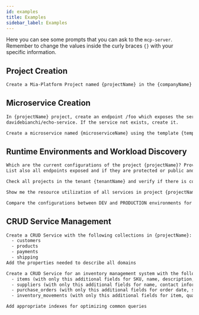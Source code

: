 ```yaml
---
id: examples
title: Examples
sidebar_label: Examples
---
```




Here you can see some prompts that you can ask to the `mcp-server`.  
Remember to change the values inside the curly braces `{}` with your specific information.

## Project Creation

```txt
Create a Mia-Platform Project named {projectName} in the {companyName} company using the {templateName} template
```

## Microservice Creation

```txt
In {projectName} project, create an endpoint /foo which exposes the service with name echo and docker image
davidebianchi/echo-service. If the service not exists, create it.
```

```txt
Create a microservice named {microserviceName} using the template {templateName} in the project {projectName}
```

## Runtime Environments and Workload Discovery

```txt
Which are the current configurations of the project {projectName}? Provide a table that lists all workloads, replicas, status and if it's source code, a container, or a resource.
List also all endpoints exposed and if they are protected or public and which microservice exposes that endpoint
```

```txt
Check all projects in the tenant {tenantName} and verify if there is code duplication and if items in the marketplace/software catalog are properly reused
```

```txt
Show me the resource utilization of all services in project {projectName} in the PRODUCTION environment. Identify any services that are over-provisioned or under-provisioned
```

```txt
Compare the configurations between DEV and PRODUCTION environments for project {projectName} and highlight any inconsistencies or differences that could cause deployment issues
```

## CRUD Service Management

```txt
Create a CRUD Service with the following collections in {projectName}:
  - customers
  - products
  - payments
  - shipping
Add the properties needed to describe all domains
```

```txt
Create a CRUD Service for an inventory management system with the following collections in {projectName}:
  - items (with only this additional fields for SKU, name, description, quantity, location, supplier)
  - suppliers (with only this additional fields for name, contact information, payment terms)
  - purchase_orders (with only this additional fields for order date, supplier, items, status, delivery date)
  - inventory_movements (with only this additional fields for item, quantity, direction, timestamp, reason)

Add appropriate indexes for optimizing common queries
```
